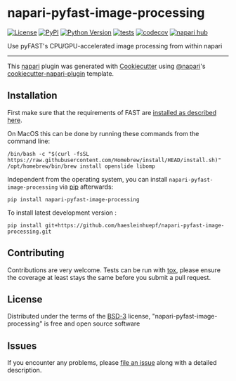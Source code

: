 # napari-pyfast-image-processing

[![License](https://img.shields.io/pypi/l/napari-pyfast-image-processing.svg?color=green)](https://github.com/haesleinhuepf/napari-pyfast-image-processing/raw/main/LICENSE)
[![PyPI](https://img.shields.io/pypi/v/napari-pyfast-image-processing.svg?color=green)](https://pypi.org/project/napari-pyfast-image-processing)
[![Python Version](https://img.shields.io/pypi/pyversions/napari-pyfast-image-processing.svg?color=green)](https://python.org)
[![tests](https://github.com/haesleinhuepf/napari-pyfast-image-processing/workflows/tests/badge.svg)](https://github.com/haesleinhuepf/napari-pyfast-image-processing/actions)
[![codecov](https://codecov.io/gh/haesleinhuepf/napari-pyfast-image-processing/branch/main/graph/badge.svg)](https://codecov.io/gh/haesleinhuepf/napari-pyfast-image-processing)
[![napari hub](https://img.shields.io/endpoint?url=https://api.napari-hub.org/shields/napari-pyfast-image-processing)](https://napari-hub.org/plugins/napari-pyfast-image-processing)

Use pyFAST's CPU/GPU-accelerated image processing from within napari

----------------------------------

This [napari] plugin was generated with [Cookiecutter] using [@napari]'s [cookiecutter-napari-plugin] template.


## Installation

First make sure that the requirements of FAST are [installed as described here](https://fast.eriksmistad.no/requirements.html).

On MacOS this can be done by running these commands from the command line:
```
/bin/bash -c "$(curl -fsSL https://raw.githubusercontent.com/Homebrew/install/HEAD/install.sh)"
/opt/homebrew/bin/brew install openslide libomp
```

Independent from the operating system, you can install `napari-pyfast-image-processing` via [pip] afterwards:

```
pip install napari-pyfast-image-processing
```


To install latest development version :

    pip install git+https://github.com/haesleinhuepf/napari-pyfast-image-processing.git


## Contributing

Contributions are very welcome. Tests can be run with [tox], please ensure
the coverage at least stays the same before you submit a pull request.

## License

Distributed under the terms of the [BSD-3] license,
"napari-pyfast-image-processing" is free and open source software

## Issues

If you encounter any problems, please [file an issue] along with a detailed description.

[napari]: https://github.com/napari/napari
[Cookiecutter]: https://github.com/audreyr/cookiecutter
[@napari]: https://github.com/napari
[MIT]: http://opensource.org/licenses/MIT
[BSD-3]: http://opensource.org/licenses/BSD-3-Clause
[GNU GPL v3.0]: http://www.gnu.org/licenses/gpl-3.0.txt
[GNU LGPL v3.0]: http://www.gnu.org/licenses/lgpl-3.0.txt
[Apache Software License 2.0]: http://www.apache.org/licenses/LICENSE-2.0
[Mozilla Public License 2.0]: https://www.mozilla.org/media/MPL/2.0/index.txt
[cookiecutter-napari-plugin]: https://github.com/napari/cookiecutter-napari-plugin

[file an issue]: https://github.com/haesleinhuepf/napari-pyfast-image-processing/issues

[napari]: https://github.com/napari/napari
[tox]: https://tox.readthedocs.io/en/latest/
[pip]: https://pypi.org/project/pip/
[PyPI]: https://pypi.org/
